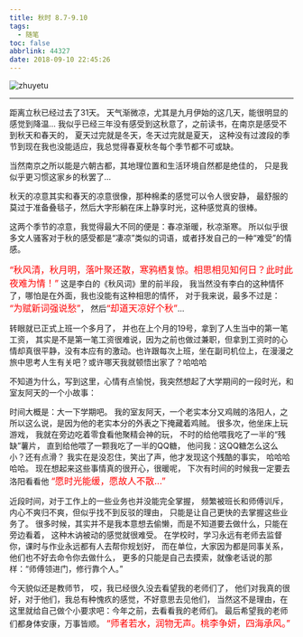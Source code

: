 ```yaml
---
title: 秋时 8.7-9.10
tags:
  - 随笔
toc: false
abbrlink: 44327
date: 2018-09-10 22:45:26
---
```

![zhuyetu](https://wx4.sinaimg.cn/mw690/0068Se8Tgy1fv4u9s3bhoj31hc0u0q7t.jpg)

---

<!-- more --> 
距离立秋已经过去了31天。
天气渐微凉，尤其是九月伊始的这几天，能很明显的感觉到降温...
我似乎已经三年没有感受到这秋意了，之前读书，在南京是感受不到秋天和春天的，
夏天过完就是冬天，冬天过完就是夏天，
这种没有过渡段的季节到现在我也没能适应，我总觉得春夏秋冬每个季节都不可或缺。

当然南京之所以能是六朝古都，其地理位置和生活环境自然都是绝佳的，
只是我似乎更习惯这家乡的秋罢了...

秋天的凉意其实和春天的凉意很像，那种棉柔的感觉可以令人很安静，
最舒服的莫过于准备叠毯子，然后大字形躺在床上静享时光，这种感觉真的很棒。

这两个季节的凉意，我觉得最大不同的便是：春凉渐暖，秋凉渐寒。
所以似乎很多文人骚客对于秋的感受都是“凄凉”类似的词语，或者抒发自己的一种“难受”的情感。

<font size=3 color=red>“秋风清，秋月明，落叶聚还散，寒鸦栖复惊。相思相见知何日？此时此夜难为情！”</font>
这是李白的《秋风词》里的前半段，
我当然没有李白的这种情怀了，哪怕是在外面，我也没能有这种相思的情怀，
对于我来说，最多不过是：
<font size=3 color=red>“为赋新词强说愁”</font>，
然后<font size=3 color=red>“却道天凉好个秋”</font>...

转眼就已正式上班一个多月了，
并也在上个月的19号，拿到了人生当中的第一笔工资，
其实是不是第一笔工资很难说，因为之前也做过兼职，但拿到工资时的心情却真很平静，没有本应有的激动。也许跟每次上班，坐在副司机位上，在漫漫之旅中思考人生有关吧？或许哪天我就顿悟出家了？哈哈哈

不知道为什么，写到这里，心情有点愉悦，我突然想起了大学期间的一段时光，和室友阿天的一个小故事：

时间大概是：大一下学期吧。
我的室友阿天，一个老实本分又鸡贼的洛阳人，之所以这么说，是因为他的老实本分的外表之下掩藏着鸡贼。
很多次，他坐床上玩游戏，
我就在旁边吃着零食看他聚精会神的玩，
不时的给他喂我吃了一半的“残缺”薯片，
直到给他喂了一颗我吃了一半的QQ糖，
他问我：这QQ糖怎么这么小？还有点滑？
我实在是没忍住，笑出了声，他才发现这个残酷的事实，
哈哈哈哈哈。
现在想起来这些事情真的很开心，很暖呢，
下次有时间的时候我一定要去洛阳看看他
<font size=3 color=red>“愿时光能缓，愿故人不散...”</font>

近段时间，对于工作上的一些业务也并没能完全掌握，
频繁被班长和师傅训斥，
内心不爽归不爽，但似乎找不到反驳的理由，
只能是让自己更快的去掌握这些业务了。
很多时候，其实并不是我本意想去偷懒，而是不知道要去做什么，只能在旁边看着，
这种木讷被动的感觉就很难受。
在学校时，学习永远有老师去监督你，课时与作业永远都有人去帮你规划好，
而在单位，大家因为都是同事关系，他们也不好去命令你去做什么，
更多的只能是自己去摸索，就像老话说的那样：“师傅领进门，修行靠个人。”

今天貌似还是教师节，
哎，我已经很久没去看望我的老师们了，
他们对我真的很好，对于他们，我总有种愧疚的感觉，不好意思去见他们，
当然这不是理由，在这里就给自己做个小要求吧：今年之前，去看看我的老师们。
最后希望我的老师们都身体安康，万事皆顺。
<font size=3 color=red>“师者若水，润物无声。桃李争妍，四海承风。”</font>